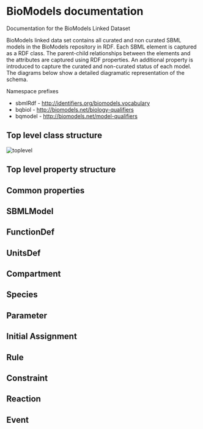 # BioModels documentation 

Documentation for the BioModels Linked Dataset

BioModels linked data set contains all curated and non curated SBML models in the BioModels repository in RDF. Each SBML element is captured as a RDF class. The parent-child relationships between the elements and the attributes are captured using RDF properties. An additional property is introduced to capture the curated and non-curated status of each model. The diagrams below show a detailed diagramatic representation of the schema. 

Namespace prefixes

   - sbmlRdf - http://identifiers.org/biomodels.vocabulary
   - bqbiol - http://biomodels.net/biology-qualifiers
   - bqmodel - http://biomodels.net/model-qualifiers


## Top level class structure
![toplevel](RDF-platform/static/biomodels/eventProperties.jpeg )

 


## Top level property structure

## Common properties

## SBMLModel

## FunctionDef

## UnitsDef

## Compartment

## Species

## Parameter

## Initial Assignment

## Rule

## Constraint

## Reaction

## Event
